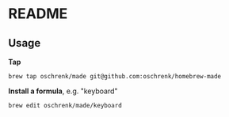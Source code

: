 # README

## Usage

**Tap**

```
brew tap oschrenk/made git@github.com:oschrenk/homebrew-made
```

**Install a formula**, e.g. "keyboard"

```
brew edit oschrenk/made/keyboard
```
